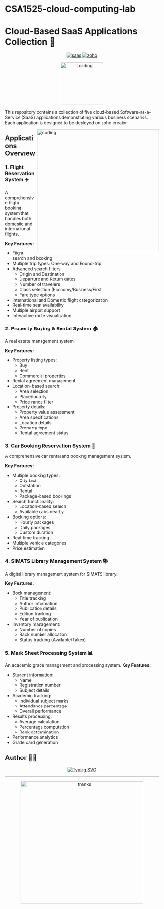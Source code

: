 # CSA1525-cloud-computing-lab
# Cloud-Based SaaS Applications Collection 🚀

<div align="center">


[![saas](https://img.shields.io/badge/SaaS-Applications-blue.svg)](https://en.wikipedia.org/wiki/Software_as_a_service)
[![zoho](https://img.shields.io/badge/Built%20with-Zoho%20Creator-orange.svg)](https://www.zoho.com/creator/)

<img src="https://raw.githubusercontent.com/gist/MedRedha/fd8e2481bde2610c96b9aafde543879c/raw/88624e8d31b4f55ea291788834510268/loading.gif" width="140" alt="Loading">

</div>

This repository contains a collection of five cloud-based Software-as-a-Service (SaaS) applications demonstrating various business scenarios. Each application is designed to be deployed on zoho creator

<img src="https://user-images.githubusercontent.com/74038190/212750147-854a394f-fee9-4080-9770-78a4b7ece53f.gif" width="400" align="right" alt="coding">

## Applications Overview

### 1. Flight Reservation System ✈️
 A comprehensive flight booking system that handles both domestic and international flights.


**Key Features:**
- Flight search and booking
- Multiple trip types: One-way and Round-trip
- Advanced search filters:
  - Origin and Destination
  - Departure and Return dates
  - Number of travelers
  - Class selection (Economy/Business/First)
  - Fare type options
- International and Domestic flight categorization
- Real-time seat availability
- Multiple airport support
- Interactive route visualization

### 2. Property Buying & Rental System 🏠
A real estate management system

**Key Features:**
- Property listing types:
  - Buy
  - Rent
  - Commercial properties
- Rental agreement management
- Location-based search:
  - Area selection
  - Place/locality
  - Price range filter
- Property details:
  - Property value assessment
  - Area specifications
  - Location details
  - Property type
  - Rental agreement status

### 3. Car Booking Reservation System 🚗
A comprehensive car rental and booking management system.

**Key Features:**
- Multiple booking types:
  - City taxi
  - Outstation
  - Rental
  - Package-based bookings
- Search functionality:
  - Location-based search
  - Available cabs nearby
- Booking options:
  - Hourly packages
  - Daily packages
  - Custom duration
- Real-time tracking
- Multiple vehicle categories
- Price estimation

### 4. SIMATS Library Management System 📚
A digital library management system for SIMATS library.

**Key Features:**
- Book management:
  - Title tracking
  - Author information
  - Publication details
  - Edition tracking
  - Year of publication
- Inventory management:
  - Number of copies
  - Rack number allocation
  - Status tracking (Available/Taken)


### 5. Mark Sheet Processing System 📊
An academic grade management and processing system.
**Key Features:**
- Student information:
  - Name
  - Registration number
  - Subject details
- Academic tracking:
  - Individual subject marks
  - Attendance percentage
  - Overall performance
- Results processing:
  - Average calculation
  - Percentage computation
  - Rank determination
- Performance analytics
- Grade card generation



## Author 👨‍💻

<div align="center">
 <a href="https://github.com/denvercoder1/readme-typing-svg">
    <img src="https://readme-typing-svg.herokuapp.com?font=Fira+Code&size=30&pause=1000&color=27EA00&center=true&vCenter=true&width=435&lines=Tharankeswaran+M;Full+Stack+Developer;AI+Developer" alt="Typing SVG" />
  </a>
</div>

---
<div align="center">
  <img src="https://user-images.githubusercontent.com/74038190/212284158-e840e285-664b-44d7-b79b-e264b5e54825.gif" width="400" alt="thanks">
</div>



